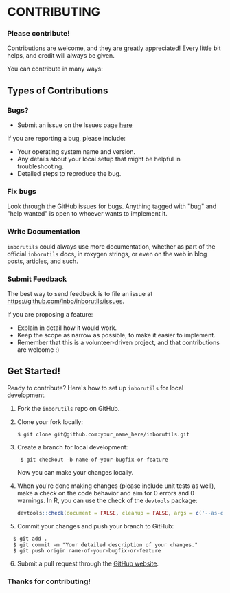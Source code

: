 # CONTRIBUTING #

### Please contribute!

Contributions are welcome, and they are greatly appreciated! Every little bit helps, and credit will always be given.

You can contribute in many ways:

## Types of Contributions

### Bugs?

* Submit an issue on the Issues page [here](https://github.com/inbo/inborutils/issues)

If you are reporting a bug, please include:

* Your operating system name and version.
* Any details about your local setup that might be helpful in troubleshooting.
* Detailed steps to reproduce the bug.

### Fix bugs

Look through the GitHub issues for bugs. Anything tagged with "bug" and "help wanted" is open to whoever wants to implement it.

### Write Documentation

`inborutils` could always use more documentation, whether as part of the official `inborutils` docs, in roxygen strings, or even on the web in blog posts, articles, and such.

### Submit Feedback

The best way to send feedback is to file an issue at https://github.com/inbo/inborutils/issues.

If you are proposing a feature:

* Explain in detail how it would work.
* Keep the scope as narrow as possible, to make it easier to implement.
* Remember that this is a volunteer-driven project, and that contributions are welcome :)

## Get Started!

Ready to contribute? Here's how to set up `inborutils` for local development.

1. Fork the `inborutils` repo on GitHub.

2. Clone your fork locally:

     ```basic
     $ git clone git@github.com:your_name_here/inborutils.git
     ```

3. Create a branch for local development:

   ```basic
    $ git checkout -b name-of-your-bugfix-or-feature
   ```

   Now you can make your changes locally.

4. When you're done making changes (please include unit tests as well), make a check on the code behavior and aim for 0 errors and 0 warnings. In R, you can use the check of the `devtools` package:

    ```r
    devtools::check(document = FALSE, cleanup = FALSE, args = c('--as-cran'))
    ```

5. Commit your changes and push your branch to GitHub:

  ```basic
    $ git add .
    $ git commit -m "Your detailed description of your changes."
    $ git push origin name-of-your-bugfix-or-feature
  ```

6. Submit a pull request through the [GitHub website](https://github.com/inbo/inborutils/pulls).

### Thanks for contributing!